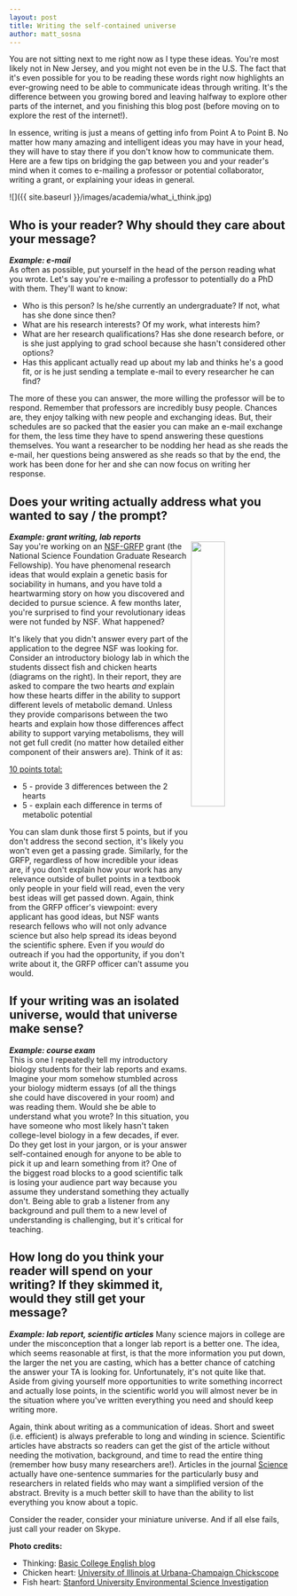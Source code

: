 ```yaml
---
layout: post
title: Writing the self-contained universe
author: matt_sosna
---
```

You are not sitting next to me right now as I type these ideas. You're most likely not in New Jersey, and you might not even be in the U.S. The fact that it's even possible for you to be reading these words right now highlights an ever-growing need to be able to communicate ideas through writing. It's the difference between you growing bored and leaving halfway to explore other parts of the internet, and you finishing this blog post (before moving on to explore the rest of the internet!).

In essence, writing is just a means of getting info from Point A to Point B. No matter how many amazing and intelligent ideas you may have in your head, they will have to stay there if you don't know how to communicate them. Here are a few tips on bridging the gap between you and your reader's mind when it comes to e-mailing a professor or potential collaborator, writing a grant, or explaining your ideas in general.

![]({{ site.baseurl }}/images/academia/what_i_think.jpg)

## Who is your reader? Why should they care about your message?
**_Example: e-mail_**<br>
As often as possible, put yourself in the head of the person reading what you wrote. Let's say you're e-mailing a professor to potentially do a PhD with them. They'll want to know:

- Who is this person? Is he/she currently an undergraduate? If not, what has she done since then?
- What are his research interests? Of my work, what interests him?
- What are her research qualifications? Has she done research before, or is she just applying to grad school because she hasn't considered other options?
- Has this applicant actually read up about my lab and thinks he's a good fit, or is he just sending a template e-mail to every researcher he can find?

The more of these you can answer, the more willing the professor will be to respond. Remember that professors are incredibly busy people. Chances are, they enjoy talking with new people and exchanging ideas. But, their schedules are so packed that the easier you can make an e-mail exchange for them, the less time they have to spend answering these questions themselves. You want a researcher to be nodding her head as she reads the e-mail, her questions being answered as she reads so that by the end, the work has been done for her and she can now focus on writing her response.

## Does your writing actually address what you wanted to say / the prompt?
**_Example: grant writing, lab reports_**<br>
<img align="right" src="{{ site.baseurl }}/images/academia/hearts.png" height="35%" width="35%">Say you're working on an [NSF-GRFP](http://www.nsfgrfp.org/) grant (the National Science Foundation Graduate Research Fellowship). You have phenomenal research ideas that would explain a genetic basis for sociability in humans, and you have told a heartwarming story on how you discovered and decided to pursue science. A few months later, you're surprised to find your revolutionary ideas were not funded by NSF. What happened?

It's likely that you didn't answer every part of the application to the degree NSF was looking for. Consider an introductory biology lab in which the students dissect fish and chicken hearts (diagrams on the right). In their report, they are asked to compare the two hearts *and* explain how these hearts differ in the ability to support different levels of metabolic demand. Unless they provide comparisons between the two hearts and explain how those differences affect ability to support varying metabolisms, they will not get full credit (no matter how detailed either component of their answers are). Think of it as:

<u>10 points total:</u> <br>
* 5 - provide 3 differences between the 2 hearts
* 5 - explain each difference in terms of metabolic potential

You can slam dunk those first 5 points, but if you don't address the second section, it's likely you won't even get a passing grade. Similarly, for the GRFP, regardless of how incredible your ideas are, if you don't explain how your work has any relevance outside of bullet points in a textbook only people in your field will read, even the very best ideas will get passed down. Again, think from the GRFP officer's viewpoint: every applicant has good ideas, but NSF wants research fellows who will not only advance science but also help spread its ideas beyond the scientific sphere. Even if you *would* do outreach if you had the opportunity, if you don't write about it, the GRFP officer can't assume you would.

## If your writing was an isolated universe, would that universe make sense?
**_Example: course exam_**<br>
This is one I repeatedly tell my introductory biology students for their lab reports and exams. Imagine your mom somehow stumbled across your biology midterm essays (of all the things she could have discovered in your room) and was reading them. Would she be able to understand what you wrote? In this situation, you have someone who most likely hasn't taken college-level biology in a few decades, if ever. Do they get lost in your jargon, or is your answer self-contained enough for anyone to be able to pick it up and learn something from it? One of the biggest road blocks to a good scientific talk is losing your audience part way because you assume they understand something they actually don't. Being able to grab a listener from any background and pull them to a new level of understanding is challenging, but it's critical for teaching.

## How long do you think your reader will spend on your writing? If they skimmed it, would they still get your message?
**_Example: lab report, scientific articles_**
Many science majors in college are under the misconception that a longer lab report is a better one. The idea, which seems reasonable at first, is that the more information you put down, the larger the net you are casting, which has a better chance of catching the answer your TA is looking for. Unfortunately, it's not quite like that. Aside from giving yourself more opportunities to write something incorrect and actually lose points, in the scientific world you will almost never be in the situation where you've written everything you need and should keep writing more.

Again, think about writing as a communication of ideas. Short and sweet (i.e. efficient) is always preferable to long and winding in science. Scientific articles have abstracts so readers can get the gist of the article without needing the motivation, background, and time to read the entire thing (remember how busy many researchers are!). Articles in the journal [Science](https://www.sciencemag.org/) actually have one-sentence summaries for the particularly busy and researchers in related fields who may want a simplified version of the abstract. Brevity is a much better skill to have than the ability to list everything you know about a topic.

Consider the reader, consider your miniature universe. And if all else fails, just call your reader on Skype.

**Photo credits:**
- Thinking: [Basic College English blog](http://uppampangaenglish.blogspot.com)
- Chicken heart: [University of Illinois at Urbana-Champaign Chickscope](http://chickscope.beckman.uiuc.edu/explore/embryology/day02/comparative.html)
- Fish heart: [Stanford University Environmental Science Investigation](http://esi.stanford.edu/circulation/circulation5.htm)
